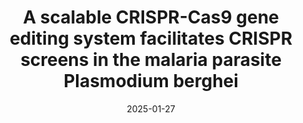 ---
title: "A scalable CRISPR-Cas9 gene editing system facilitates CRISPR screens in the malaria parasite Plasmodium berghei"
collection: publications
category: manuscripts
permalink: /publication/paper-number-1
date: 2025-01-27
venue: 'Nucleic Acids Research'
# slidesurl: #'http://academicpages.github.io/files/slides1.pdf'
paperurl: 'https://doi.org/10.1093/nar/gkaf005'
# bibtexurl: 'http://academicpages.github.io/files/bibtex1.bib'
citation: 'Jonsdottir, T.K., Paoletta, M.S., Ishizaki, T., Hernandez, S., Ivanova, M., Herrera Curbelo, A., Saiki, P.A., Selinger, M., Das, D., Henriksson, J. and Bushell, E.S., 2025. A scalable CRISPR-Cas9 gene editing system facilitates CRISPR screens in the malaria parasite Plasmodium berghei. <i>Nucleic Acids Research<i/>, 53(2), p.gkaf005.'
image: '/images/resized/nar1.png'
doi: '10.1093/nar/gkaf005'
---